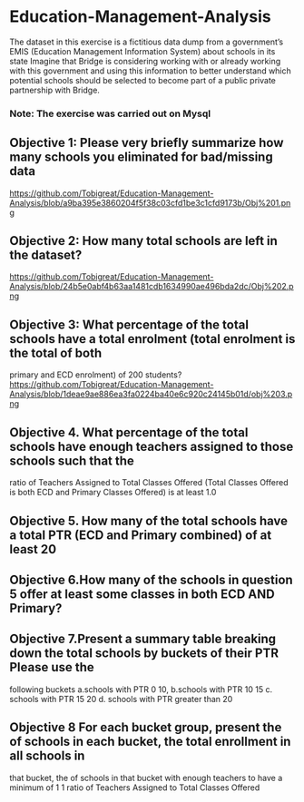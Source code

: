 # Education-Management-Analysis
The dataset in this exercise is a fictitious data dump from a government’s EMIS (Education Management
Information System) about schools in its state Imagine that Bridge is considering working with or already
working with this government and using this information to better understand which potential schools should
be selected to become part of a public private partnership with Bridge. 

### Note: The exercise was carried out on Mysql 
## Objective 1: Please very briefly summarize how many schools you eliminated for bad/missing data
https://github.com/Tobigreat/Education-Management-Analysis/blob/a9ba395e3860204f5f38c03cfd1be3c1cfd9173b/Obj%201.png

## Objective 2: How many total schools are left in the dataset?
https://github.com/Tobigreat/Education-Management-Analysis/blob/24b5e0abf4b63aa1481cdb1634990ae496bda2dc/Obj%202.png 

## Objective 3: What percentage of the total schools have a total enrolment (total enrolment is the total of both
primary and ECD enrolment) of 200 students?
https://github.com/Tobigreat/Education-Management-Analysis/blob/1deae9ae886ea3fa0224ba40e6c920c24145b01d/obj%203.png 

## Objective 4. What percentage of the total schools have enough teachers assigned to those schools such that the
ratio of Teachers Assigned to Total Classes Offered (Total Classes Offered is both ECD and Primary
Classes Offered) is at least 1.0

## Objective 5. How many of the total schools have a total PTR (ECD and Primary combined) of at least 20
## Objective 6.How many of the schools in question 5 offer at least some classes in both ECD AND Primary?
## Objective 7.Present a summary table breaking down the total schools by buckets of their PTR Please use the
following buckets a.schools with PTR 0 10, b.schools with PTR 10 15 c. schools with PTR 15 20 d. schools with PTR greater than 20
## Objective 8 For each bucket group, present the of schools in each bucket, the total enrollment in all schools in
that bucket, the of schools in that bucket with enough teachers to have a minimum of 1 1 ratio of
Teachers Assigned to Total Classes Offered
